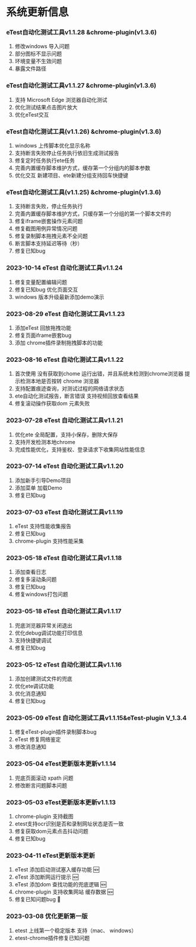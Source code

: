 # 系统更新信息

###  eTest自动化测试工具v1.1.28 &chrome-plugin(v1.3.6) 

1. 修改windows 导入问题
2. 部分图标不显示问题
3.  环境变量不生效问题
4. 暴露文件路径

### eTest自动化测试工具v1.1.27 &chrome-plugin(v1.3.6)  

1. 支持 Microsoft Edge 浏览器自动化测试
2. 优化测试结果点击图片放大
3. 优化eTest交互


### eTest自动化测试工具(v1.1.26) &chrome-plugin(v1.3.6)

1. windows 上传脚本优化显示名称
2. 支持断言失败停止任务执行依旧生成测试报告
3. 修复定时任务执行ete任务
4. 完善内置缓存脚本维护方式，缓存第一个分组内的脚本参数
5. 优化交互 新建项目、ete新建分组支持回车快捷键


### eTest自动化测试工具(v1.1.25) &chrome-plugin(v1.3.6) 

1. 支持断言失败，停止任务执行
2. 完善内置缓存脚本维护方式，只缓存第一个分组的第一个脚本文件的
3. 修复iframe嵌套操作元素问题
4. 修复截图用例异常情况问题
5. 修复录制脚本拖拽元素不全问题
6. 断言脚本支持延迟等待（秒）
7. 修复已知bug

### 2023-10-14 eTest 自动化测试工具v1.1.24 

1. 修复变量配置编辑问题
2. 修复已知bug 优化页面交互
3. windows 版本升级最新添加demo演示


### 2023-08-29 eTest 自动化测试工具v1.1.23 

1. 添加eTest 回放拖拽功能
2. 修复页面iframe嵌套bug
3. 添加 chrome插件录制拖拽脚本的功能


### 2023-08-16 eTest 自动化测试工具v1.1.22 

1. 首次使用 没有获取到chome 运行出错，并且系统未检测到chrome浏览器 提示检测本地是否按转 chrome 浏览器
2. 支持配置痕迹查询，对测试过程的网络请求状态
3. ete自动化测试报告，断言错误 支持视频回放查看结果
4. 修复滚动操作获取dom 元素失败


###  2023-07-28 eTest 自动化测试工具v1.1.21
 
1. 优化ete 全局配置，支持小保存，删除大保存
2. 支持开发检测本地chrome
3. 完成性能优化，支持鉴权、登录请求下收集网站性能信息


### 2023-07-14 eTest 自动化测试工具v1.1.20 

1. 添加新手引导Demo项目
2. 添加菜单 加载Demo
3. 修复已知bug

### 2023-07-03 eTest 自动化测试工具v1.1.19
1. eTest 支持性能收集报告
2. 修复已知bug
3. chrome-plugin 支持性能采集


### 2023-05-18 eTest 自动化测试工具v1.1.18 
1. 添加查看日志
2. 修复多滚动条问题
3. 修复已知bug
4. 修复windows打包问题

### 2023-05-18 eTest 自动化测试工具v1.1.17
1. 兜底浏览器异常关闭退出
2. 优化debug调试功能打印信息
3. 支持快捷键调试
4. 修复已知bug

### 2023-05-12 eTest 自动化测试工具v1.1.16
1. 添加创建测试文件的兜底
2. 优化ete调试功能
3. 优化消息通知
4. 修复已知bug

### 2023-05-09 eTest 自动化测试工具v1.1.15&eTest-plugin V_1.3.4
1. 修复eTest-plugin插件录制脚本bug
2. eTest 修复网络鉴定
3. 修改消息通知

### 2023-05-04  eTest更新版本更新v1.1.14
1. 兜底页面滚动 xpath 问题
2. 修改断言问题脚本问题

### 2023-05-03 eTest更新版本更新v1.1.13
1. chrome-plugin 支持截图
2. etest支持ocr识别是否和录制网址状态是否一致
3. 修复获取dom元素点击抖动问题
4. 修复已知bug

### 2023-04-11 eTest更新版本更新
1. eTest 添加启动测试塞入缓存功能 🆕
2. eTest 添加断网运行提示 🆕
3. eTest 添加dom 查找功能的兜底逻辑 🆕
4. chrome-plugin 支持收集网站 缓存数据 🆕
5. 修复已知问题bug 🐛

### 2023-03-08 优化更新第一版

1. etest 上线第一个稳定版本 支持（mac、 windows）
2. etest-chrome插件修复已知问题
